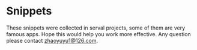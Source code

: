 # Snippets

These snippets were collected in serval projects, some of them are very famous apps.
Hope this would help you work more effective. Any question please contact zhaoyuyu1@126.com.
